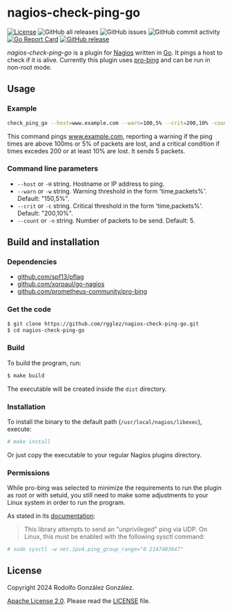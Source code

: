 # nagios-check-ping-go

[![License](https://img.shields.io/badge/License-Apache_2.0-blue.svg)](https://opensource.org/licenses/Apache-2.0)
![GitHub all releases](https://img.shields.io/github/downloads/rgglez/nagios-check-ping-go/total)
![GitHub issues](https://img.shields.io/github/issues/rgglez/nagios-check-ping-go)
![GitHub commit activity](https://img.shields.io/github/commit-activity/y/rgglez/nagios-check-ping-go)
[![Go Report Card](https://goreportcard.com/badge/github.com/rgglez/nagios-check-ping-go)](https://goreportcard.com/report/github.com/rgglez/nagios-check-ping-go)
[![GitHub release](https://img.shields.io/github/release/rgglez/nagios-check-ping-go.svg)](https://github.com/rgglez/nagios-check-ping-go/releases/)

*nagios-check-ping-go* is a plugin for [Nagios](https://www.nagios.org) written in [Go](https://go.dev/). It pings a host to check if it is alive. Currently this plugin uses [pro-bing](https://github.com/prometheus-community/pro-bing) and can be run in non-root mode.

## Usage

### Example

```bash
check_ping_go --host=www.example.com --warn=100,5% --crit=200,10% -count=5
```

This command pings www.example.com, reporting a warning if the ping times are above 100ms or 5% of packets are lost, and a critical condition if times excedes 200 or at least 10% are lost. It sends 5 packets.

### Command line parameters

* `--host` or `-H` string. Hostname or IP address to ping.
* `--warn` or `-w` string. Warning threshold in the form 'time,packets%'. Default: "150,5%".
* `--crit` or `-c` string. Critical threshold in the form 'time,packets%'. Default: "200,10%".
* `--count` or `-n` string. Number of packets to be send. Default: 5.

## Build and installation

### Dependencies

* [github.com/spf13/pflag](https://github.com/spf13/pflag)
* [github.com/xorpaul/go-nagios](https://github.com/xorpaul/go-nagios)
* [github.com/prometheus-community/pro-bing](github.com/prometheus-community/pro-bing)

### Get the code

```bash
$ git clone https://github.com/rgglez/nagios-check-ping-go.git
$ cd nagios-check-ping-go
```

### Build

To build the program, run:

```bash
$ make build
```

The executable will be created inside the ```dist``` directory.

### Installation

To install the binary to the default path (```/usr/local/nagios/libexec```), execute:

```bash
# make install
```

Or just copy the executable to your regular Nagios plugins directory.

### Permissions

While pro-bing was selected to minimize the requirements to run the plugin as root or with setuid, you still need to make some adjustments to your Linux system in order to run the program. 

As stated in its [documentation](https://github.com/prometheus-community/pro-bing/blob/main/README.md):

> This library attempts to send an "unprivileged" ping via UDP. On Linux, this must be enabled with the following sysctl command:

```bash
# sudo sysctl -w net.ipv4.ping_group_range="0 2147483647"
```

## License

Copyright 2024 Rodolfo González González.

[Apache License 2.0](https://www.apache.org/licenses/LICENSE-2.0). Please read the [LICENSE](LICENSE.md) file.

